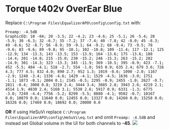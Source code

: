 # Torque t402v OverEar Blue
Replace `C:\Program Files\EqualizerAPO\config\config.txt` with:
```
Preamp: -4.5dB
GraphicEQ: 10 -84; 20 -3.5; 22 -4.2; 23 -4.6; 25 -5.1; 26 -5.4; 28 -5.9; 30 -6.3; 32 -6.7; 35 -7.2; 37 -7.4; 40 -7.8; 42 -8.0; 45 -8.3; 49 -8.6; 52 -8.7; 56 -8.9; 59 -9.1; 64 -9.2; 68 -9.4; 73 -9.5; 78 -9.6; 83 -9.6; 89 -9.8; 95 -10.1; 102 -10.8; 109 -11.4; 117 -12.1; 125 -12.9; 134 -13.3; 143 -13.5; 153 -13.9; 164 -13.6; 175 -13.6; 188 -14.4; 201 -14.8; 215 -15.0; 230 -15.2; 246 -15.3; 263 -15.2; 282 -14.9; 301 -14.3; 323 -13.3; 345 -11.9; 369 -10.5; 395 -8.9; 423 -7.1; 452 -5.5; 484 -4.1; 518 -2.7; 554 -1.0; 593 0.9; 635 2.4; 679 3.6; 726 4.3; 777 4.5; 832 4.0; 890 2.7; 952 1.3; 1019 -0.6; 1090 -2.0; 1167 -2.9; 1248 -3.4; 1336 -4.6; 1429 -4.1; 1529 -4.5; 1636 -3.0; 1751 -1.1; 1873 -0.1; 2004 0.1; 2145 -0.5; 2295 -0.9; 2455 -1.0; 2627 -0.7; 2811 -0.4; 3008 0.8; 3219 2.4; 3444 3.4; 3685 2.8; 3943 2.6; 4219 2.1; 4514 1.9; 4830 2.4; 5168 3.1; 5530 2.6; 5917 0.9; 6331 -1.3; 6775 -3.0; 7249 -4.4; 7756 -5.2; 8299 -5.5; 8880 -4.1; 9502 -0.7; 10167 0.0; 10879 0.0; 11640 0.0; 12455 0.0; 13327 0.0; 14260 0.0; 15258 0.0; 16326 0.0; 17469 0.0; 18692 0.0; 20000 0.0
```
**OR** if using HeSuVi replace `C:\Program Files\EqualizerAPO\config\HeSuVi\eq.txt` and omit `Preamp: -4.5dB` and instead set Global volume in the UI for both channels to **-45**.
![](https://raw.githubusercontent.com/jaakkopasanen/AutoEq/master/results/SBAF-Serious/innerfidelity/onear/Torque%20t402v%20OverEar%20Blue/Torque%20t402v%20OverEar%20Blue.png)